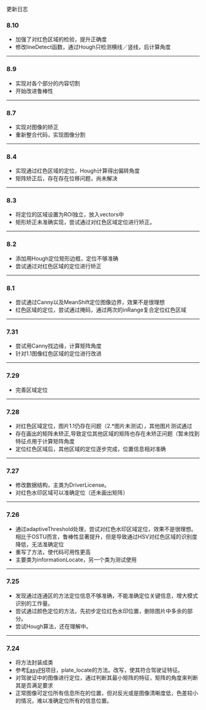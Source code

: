 更新日志

### 8.10
* 加强了对红色区域的检验，提升正确度
* 修改lineDetect函数，通过Hough只检测横线／竖线，后计算角度

***

### 8.9
* 实现对各个部分的内容切割
* 开始改进鲁棒性

***

### 8.7
* 实现对图像的矫正
* 重新整合代码，实现图像分割

***

### 8.4
* 实现通过红色区域的定位，Hough计算得出偏转角度
* 矩阵矫正后，存在存在位移问题，尚未解决

***

### 8.3
* 将定位的区域设置为ROI独立，放入vectors中
* 矩形矫正未准确实现，尝试通过对红色区域定位进行矫正。

***

### 8.2
* 添加用Hough定位矩形边框，定位不够准确
* 尝试通过对红色区域的定位进行矫正

***

### 8.1 

* 尝试通过Canny以及MeanShift定位图像边界，效果不是很理想
* 红色区域的定位，尝试通过掩码，通过两次的inRange复合定位红色区域

***

### 7.31
* 尝试用Canny找边缘，计算矩阵角度
* 针对1.1图像红色区域的定位进行改进

***

### 7.29
* 完善区域定位

***

### 7.28
* 对红色区域定位，图片1.1仍存在问题（2.*图片未测试），其他图片测试通过
* 存在画出的矩阵未矫正,导致定位其他区域的矩阵也存在未矫正问题（暂未找到特征点用于计算矩阵角度
* 定位红色区域后，其他区域的定位逐步完成，位置信息相对准确
***

### 7.27
* 修改数据结构，主类为DriverLicense。
* 对红色水印区域可以准确定位（还未画出矩阵）

***

### 7.26
* 通过adaptiveThreshold处理，尝试对红色水印区域定位，效果不是很理想。相比于OSTU而言，鲁棒性显著提升，但是导致通过HSV对红色区域的识别度降低，无法准确定位
* 重写了方法，使代码可用性更高
* 主要类为informationLocate，另一个类为测试使用

***

### 7.25
* 发现通过连通区的方法定位信息不够准确，不能准确定位关键信息，增大模式识别的工作量。
* 尝试通过颜色定位的方法，先初步定位红色水印位置，删除图片中多余的部分。
* 尝试Hough算法，还在理解中。

***

### 7.24
* 将方法封装成类
* 参考[EasyPR](https://github.com/liuruoze/EasyPR)项目，plate_locate的方法。改写，使其符合驾驶证特征。
* 对驾驶证中的图像进行定位，通过判断其最小矩阵的特征，矩阵的角度来判断其是否满足要求
* 正常图像可定位所有信息所在的位置，但对反光或是图像清晰度低，色差较小的情况，难以准确定位所有的信息位置。

